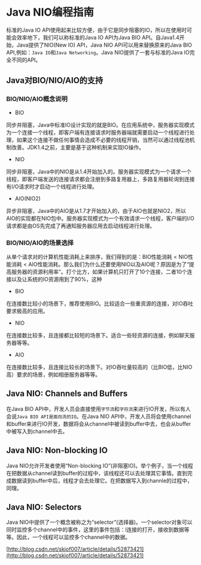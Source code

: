 # Java NIO编程指南

标准的Java IO API使用起来比较方便，由于它是同步阻塞的IO，所以在使用时可能会效率地下，我们可以称标准的Java IO API为Java BIO API。自Java1.4开始，Java提供了NIO\(New IO\) API，Java NIO API可以用来替换原来的Java BIO API,例如：`Java IO`和`Java Networking`。Java NIO提供了一套与标准的Java IO完全不同的API。

## Java对BIO/NIO/AIO的支持

### BIO/NIO/AIO概念说明

* BIO

同步并阻塞，Java中标准IO设计实现的就是BIO。在应用系统中，服务器实现模式为一个连接一个线程，即客户端有连接请求时服务器端就需要启动一个线程进行处理，如果这个连接不做任何事情会造成不必要的线程开销，当然可以通过线程池机制改善。JDK1.4之前，主要是基于这种机制来实现IO操作。

* NIO

同步非阻塞，Java中的NIO是从1.4开始加入的。服务器实现模式为一个请求一个线程，即客户端发送的连接请求都会注册到多路复用器上，多路复用器轮询到连接有I/O请求时才启动一个线程进行处理。

* AIO\(NIO2\)

异步非阻塞，Java中的AIO是从1.7才开始加入的，由于AIO也就是NIO2，所以AIO的实现都在NIO包中。服务器实现模式为一个有效请求一个线程，客户端的I/O请求都是由OS先完成了再通知服务器应用去启动线程进行处理。

### BIO/NIO/AIO的场景选择

从单个请求对的计算机性能消耗上来排序，我们得到的是：BIO性能消耗 &lt; NIO性能消耗 &lt; AIO性能消耗。那么我们为什么还要使用NIO以及AIO呢？原因是为了“提高服务器的资源利用率”。打个比方，如果计算机只打开了10个连接，二者10个连接以及让系统的IO资源用到了90%，这种

* BIO

在连接数比较小的场景下，推荐使用BIO。比较适合一些重资源的连接，对IO吞吐要求极高的应用。

* NIO

在连接数比较多，且连接都比较短的场景下。适合一些轻资源的连接，例如聊天服务器等等。

* AIO

在连接数比较多，且连接比较长的场景下。对IO吞吐量较高的（比BIO低，比NIO高）要求的场景，例如相册服务器等等。

## Java NIO: Channels and Buffers

在Java BIO API中，开发人员会直接使用`字节流`和`字符流`来进行IO开发，所以有人会说`Java BIO API是面向流的IO`。在Java NIO API中，开发人员将会使用channel和buffer来进行IO开发，数据将会从channel中被读到buffer中去，也会从buffer中被写入到channel中去。

## Java NIO: Non-blocking IO

Java NIO允许开发者使用“Non-blocking IO”\(非阻塞IO\)。举个例子，当一个线程在把数据从channel读到buffer的过程中，该线程还可以去处理其它事情。直到完成数据读到buffer中后，线程才会去处理它。在把数据写入到channle的过程中，同理。

## Java NIO: Selectors

Java NIO中提供了一个概念被称之为“selector”\(选择器\)。一个selector对象可以同时监控多个channel中的事件，这里的事件包括：l连接的打开，接收到数据等等。因此，一个线程可以监控多个channel中的数据。

[http://blog.csdn.net/skiof007/article/details/52873421](http://blog.csdn.net/skiof007/article/details/52873421)

